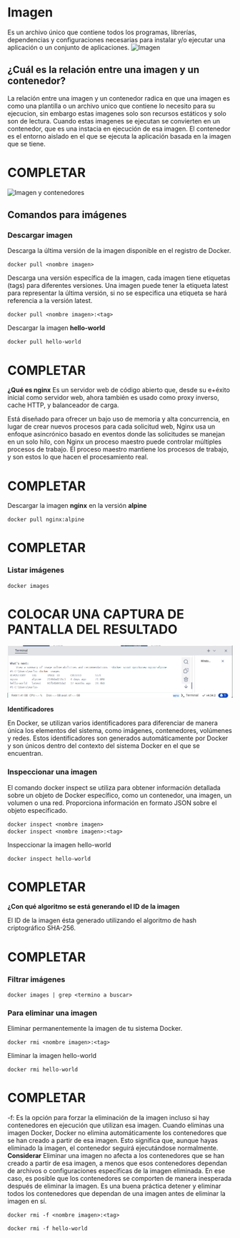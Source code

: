 # Imagen
Es un archivo único que contiene todos los programas, librerías, dependencias y configuraciones necesarias para instalar y/o ejecutar una aplicación o un conjunto de aplicaciones.
![Imagen](img/imagen.PNG)


## ¿Cuál es la relación entre una imagen y un contenedor? 
La relación entre una imagen y un contenedor radica en que una imagen es como una plantilla o un archivo unico que contiene lo necesito para su ejecucion, sin embargo estas imagenes solo son recursos estáticos y solo son de lectura. Cuando estas imagenes se ejecutan se convierten en un contenedor, que es una instacia en ejecución de esa imagen. El contenedor es el entorno aislado en el que se ejecuta la aplicación basada en la imagen que se tiene.
# COMPLETAR 

![Imagen y contenedores](img/imagenContenedores.JPG)
## Comandos para imágenes

### Descargar imagen
Descarga la última versión de la imagen disponible en el registro de Docker.

```
docker pull <nombre imagen> 
```

Descarga una versión específica de la imagen, cada imagen tiene etiquetas (tags) para diferentes versiones.
Una imagen puede tener la etiqueta latest para representar la última versión, si no se especifica una etiqueta se hará referencia a la versión latest.

```
docker pull <nombre imagen>:<tag>
```

Descargar la imagen **hello-world**
```
docker pull hello-world
```

# COMPLETAR

**¿Qué es nginx**
Es un servidor web de código abierto que, desde su e+éxito inicial como servidor web, ahora también es usado como proxy inverso, cache HTTP, y balanceador de carga.

Está diseñado para ofrecer un bajo uso de memoria y alta concurrencia, en lugar de crear nuevos procesos para cada solicitud web, Nginx usa un enfoque asincrónico basado en eventos donde las solicitudes se manejan en un solo hilo, con Nginx un proceso maestro puede controlar múltiples procesos de trabajo. El proceso maestro mantiene los procesos de trabajo, y son estos lo que hacen el procesamiento real.
# COMPLETAR 

Descargar la imagen  **nginx** en la versión **alpine**
```
docker pull nginx:alpine
```
# COMPLETAR

### Listar imágenes

```
docker images
```

# COLOCAR UNA CAPTURA DE PANTALLA DEL RESULTADO 
![Imagen y contenedores](img/P1ListarImagenes.png)

**Identificadores**

En Docker, se utilizan varios identificadores para diferenciar de manera única los elementos del sistema, como imágenes, contenedores, volúmenes y redes. Estos identificadores son generados automáticamente por Docker y son únicos dentro del contexto del sistema Docker en el que se encuentran. 

### Inspeccionar una imagen
El comando docker inspect se utiliza para obtener información detallada sobre un objeto de Docker específico, como un contenedor, una imagen, un volumen o una red.  Proporciona información en formato JSON sobre el objeto especificado.

```
docker inspect <nombre imagen>
docker inspect <nombre imagen>:<tag>
```

Inspeccionar la imagen hello-world 
```
docker inspect hello-world
```
# COMPLETAR

**¿Con qué algoritmo se está generando el ID de la imagen**

El ID de la imagen ésta generado utilizando el algoritmo de hash criptográfico SHA-256.

# COMPLETAR

### Filtrar imágenes

```
docker images | grep <termino a buscar>

```

### Para eliminar una imagen
Eliminar permanentemente la imagen de tu sistema Docker.

```
docker rmi <nombre imagen>:<tag>
```

Eliminar la imagen hello-world 
```
docker rmi hello-world
```
# COMPLETAR

-f: Es la opción para forzar la eliminación de la imagen incluso si hay contenedores en ejecución que utilizan esa imagen.
Cuando eliminas una imagen Docker, Docker no elimina automáticamente los contenedores que se han creado a partir de esa imagen. Esto significa que, aunque hayas eliminado la imagen, el contenedor seguirá ejecutándose normalmente.  
**Considerar**
Eliminar una imagen no afecta a los contenedores que se han creado a partir de esa imagen, a menos que esos contenedores dependan de archivos o configuraciones específicas de la imagen eliminada. En ese caso, es posible que los contenedores se comporten de manera inesperada después de eliminar la imagen.
Es una buena práctica detener y eliminar todos los contenedores que dependan de una imagen antes de eliminar la imagen en sí.

```
docker rmi -f <nombre imagen>:<tag>
```

```
docker rmi -f hello-world
```
